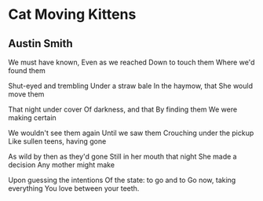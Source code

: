 # Cat Moving Kittens
## Austin Smith
We must have known,
Even as we reached
Down to touch them
Where we'd found them

Shut-eyed and trembling
Under a straw bale
In the haymow, that
She would move them

That night under cover
Of darkness, and that
By finding them
We were making certain

We wouldn't see them again
Until we saw them
Crouching under the pickup
Like sullen teens, having gone

As wild by then as they'd gone
Still in her mouth that night
She made a decision
Any mother might make

Upon guessing the intentions
Of the state: to go and to
Go now, taking everything
You love between your teeth.